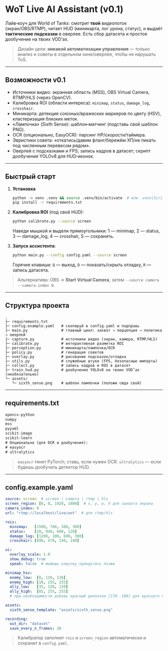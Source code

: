 # WoT Live AI Assistant (v0.1)

Лайв‑коуч для World of Tanks: смотрит **твой** видеопоток (экран/OBS/RTMP), читает HUD (миникарта, лог урона, статус), и выдаёт **тактические подсказки** в оверлее. Есть сбор датасета и простое дообучение на твоих VOD’ах.

> Дизайн цели: **никакой автоматизации управления** — только анализ и советы в отдельном окне/оверлее, чтобы не нарушать ToS.

---

## Возможности v0.1

* Источники видео: экранная область (MSS), OBS Virtual Camera, RTMP/HLS (через OpenCV).
* Калибровка ROI (области интереса): `minimap`, `status`, `damage_log`, `crosshair`.
* Миникарта: детекция союзных/вражеских маркеров по цвету (HSV), кластеризация близких меток.
* «Лампочка» (Sixth Sense): шаблон‑матчинг (подставь свой шаблон PNG).
* OCR (опционально, EasyOCR): парсинг HP/скорости/таймера.
* Эвристики совета: «откатись/давим фланг/бережём ХП/не пикать под численным перевесом рядом».
* Оверлей с подсказками и FPS; запись кадров в датасет; скрипт дообучения YOLOv8 для HUD‑иконок.

---

## Быстрый старт

1. **Установка**

   ```bash
   python -m venv .venv && source .venv/bin/activate  # или .venv\Scripts\activate в Windows
   pip install -r requirements.txt
   ```
2. **Калибровка ROI** (под свой HUD):

   ```bash
   python calibrate.py --source screen
   ```

   Наведи мышкой и выдели прямоугольники: 1 — minimap, 2 — status, 3 — damage_log, 4 — crosshair, S — сохранить.
3. **Запуск ассистента**:

   ```bash
   python main.py --config config.yaml --source screen
   ```

   Горячие клавиши: `Q` — выход, `D` — показать/скрыть отладку, `R` — запись датасета.

> Альтернатива: OBS → **Start Virtual Camera**, затем `--source camera --camera-index 0`.

---

## Структура проекта

```
.
├─ requirements.txt
├─ config.example.yaml   # cкопируй в config.yaml и подправь
├─ main.py               # главный цикл: захват → перцепция → политика → оверлей
├─ capture.py            # источники видео (экран, камера, RTMP/HLS)
├─ calibrate.py          # интерактивная разметка ROI
├─ perception.py         # миникарта/лампочка/OCR
├─ policy.py             # генерация советов
├─ overlay.py            # рисование подсказок/отладка
├─ utils.py              # служебные штуки (FPS, безопасные импорты)
├─ collect.py            # запись кадров и ROI в датасет
├─ train_hud.py          # дообучение YOLOv8 на твоих VOD’ах (необязательно)
└─ assets/
   └─ sixth_sense.png    # шаблон лампочки (положи сюда свой)
```

---

## requirements.txt

```txt
opencv-python
numpy
mss
pyyaml
scikit-image
scikit-learn
# Опционально (для OCR и дообучения):
# easyocr
# ultralytics
```

> `easyocr` тянет PyTorch; ставь, если нужен OCR. `ultralytics` — если будешь дообучать детектор HUD.

---

## config.example.yaml

```yaml
source: screen  # screen | camera | rtmp | hls
screen_region: [0, 0, 1920, 1080]  # x, y, w, h для захвата экрана
camera_index: 0
url: "rtmp://localhost/live/wot"  # для rtmp/hls

rois:
  minimap:   [1500, 780, 380, 300]
  status:    [20, 940, 600, 120]
  damage_log: [1200, 100, 600, 300]
  crosshair: [890, 470, 140, 140]

ui:
  overlay_scale: 1.0
  show_debug: true
  speak: false  # можешь озвучку прикрутить позже

minimap_hsv:
  enemy_low:  [0, 120, 120]
  enemy_high: [10, 255, 255]
  ally_low:   [35, 120, 120]
  ally_high:  [85, 255, 255]
  # при необходимости добавь красный диапазон [170..180] для красного кольца

assets:
  sixth_sense_template: "assets/sixth_sense.png"

recording:
  out_dir: "dataset"
  save_every_n_frames: 30
```

> Калибратор заполнит `rois` и `screen_region` автоматически и сохранит в `config.yaml`.
